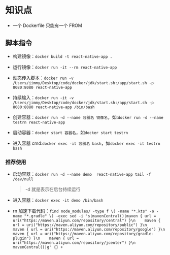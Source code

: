 # 知识点

- 一个 Dockerfile 只能有一个 FROM

## 脚本指令

- 构建镜像：`docker build -t react-native-app .`

- 运行镜像：`docker run -it --rm react-native-app`

- 动态传入脚本：`docker run -v /Users/jimmy/Desktop/code/docker/jdk/start.sh:/app/start.sh -p 8080:8080 react-native-app`

- 持续输入：`docker run -it -v /Users/jimmy/Desktop/code/docker/jdk/start.sh:/app/start.sh -p 8080:8080 react-native-app /bin/bash`

- 创建容器：`docker run -d --name 容器名 镜像名`，如:`docker run -d --name testrn react-native-app`

- 启动容器：`docker start 容器名`，如`docker start testrn`

- 进入容器 cmd:`docker exec -it 容器名 bash`，如`docker exec -it testrn bash`

### 推荐使用

- 启动容器：`docker run -d --name demo  react-native-app tail -f /dev/null`

  > -d 就是表示在后台持续运行

- 进入容器：`docker exec -it demo /bin/bash`

- rn 加速下载代码：`find node_modules/ -type f \( -name "*.kts" -o -name "*.gradle" \) -exec sed -i 's|mavenCentral()|maven { url = uri("https://maven.aliyun.com/repository/central") }\n    maven { url = uri("https://maven.aliyun.com/repository/public") }\n    maven { url = uri("https://maven.aliyun.com/repository/google") }\n    maven { url = uri("https://maven.aliyun.com/repository/gradle-plugin") }\n    maven { url = uri("https://maven.aliyun.com/repository/jcenter") }\n    mavenCentral()|g' {} +
`
